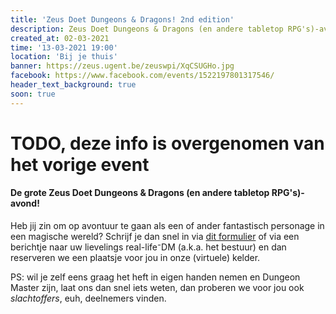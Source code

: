```yaml
---
title: 'Zeus Doet Dungeons & Dragons! 2nd edition'
description: Zeus Doet Dungeons & Dragons (en andere tabletop RPG's)-avond
created_at: 02-03-2021
time: '13-03-2021 19:00'
location: 'Bij je thuis'
banner: https://zeus.ugent.be/zeuswpi/XqCSUGHo.jpg
facebook: https://www.facebook.com/events/1522197801317546/
header_text_background: true
soon: true
---
```


# TODO, deze info is overgenomen van het vorige event

#### De grote Zeus Doet Dungeons & Dragons (en andere tabletop RPG's)-avond!
Heb jij zin om op avontuur te gaan als een of ander fantastisch personage in een magische wereld? Schrijf je dan snel in via 
[dit formulier](https://docs.google.com/forms/d/e/1FAIpQLSdQQixoL2FBlnhLekAYpX_1PekZd_Bz3hreX3lOYkNb7-EWYQ/viewform) of via een berichtje naar uw lievelings real-life⁻DM (a.k.a. het bestuur) en dan reserveren we een plaatsje voor jou in onze (virtuele) kelder.




PS: wil je zelf eens graag het heft in eigen handen nemen en Dungeon Master zijn, laat ons dan snel iets weten, dan proberen we voor jou ook *slachtoffers*, euh, deelnemers vinden.

